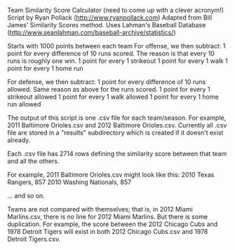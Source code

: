 Team Similarity Score Calculator (need to come up with a clever acronym!)
Script by Ryan Pollack (http://www.ryanpollack.com)
Adapted from Bill James' Similarity Scores method. 
Uses Lahman's Baseball Database (http://www.seanlahman.com/baseball-archive/statistics/)

Starts with 1000 points between each team
For offense, we then subtract:
	1 point for every difference of 10 runs scored. The reason is that every 10 runs is roughly one win.
	1 point for every 1 strikeout
	1 point for every 1 walk
	1 point for every 1 home run
	
For defense, we then subtract:
	1 point for every difference of 10 runs allowed. Same reason as above for the runs scored.
	1 point for every 1 strikeout allowed
	1 point for every 1 walk allowed
	1 point for every 1 home run allowed

The output of this script is one .csv file for each team/season. For example, 2011 Baltimore Orioles.csv and 2012 Baltimore Orioles.csv. Currently all .csv file are stored in a "results" subdirectory which is created if it doesn't exist already.

Each .csv file has 2714 rows defining the similarity score between that team and all the others.

For example, 2011 Baltimore Orioles.csv might look like this:
2010 Texas Rangers, 857
2010 Washing Nationals, 857

... and so on.

Teams are not compared with themselves; that is, in 2012 Miami Marlins.csv, there is no line for 2012 Miami Marlins. But there is some duplication. For example, the score between the 2012 Chicago Cubs and 1978 Detroit Tigers will exist in both 2012 Chicago Cubs.csv and 1978 Detroit Tigers.csv.
